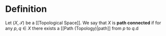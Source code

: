 # Definition

Let $(X, \mathcal{T})$ be a [[Topological Space]]. We say that $X$ is **path connected** if for any $p,q \in X$ there exists a [[Path (Topology)|path]] from $p$ to $q$.d